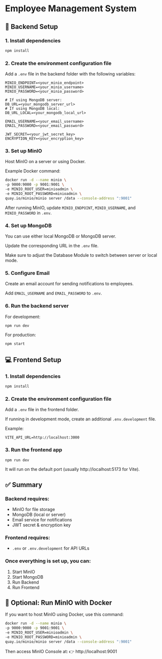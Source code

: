# Employee Management System

## 🚀 Backend Setup

### 1. Install dependencies
```bash
npm install
```

### 2. Create the environment configuration file
Add a `.env` file in the backend folder with the following variables:

```env
MINIO_ENDPOINT=<your_minio_endpoint>
MINIO_USERNAME=<your_minio_username>
MINIO_PASSWORD=<your_minio_password>

# If using MongoDB server:
DB_URL=<your_mongodb_server_url>
# If using MongoDB local:
DB_URL_LOCAL=<your_mongodb_local_url>

EMAIL_USERNAME=<your_email_username>
EMAIL_PASSWORD=<your_email_password>

JWT_SECRET=<your_jwt_secret_key>
ENCRYPTION_KEY=<your_encryption_key>
```

### 3. Set up MinIO
Host MinIO on a server or using Docker.

Example Docker command:
```bash
docker run -d --name minio \
-p 9000:9000 -p 9001:9001 \
-e MINIO_ROOT_USER=minioadmin \
-e MINIO_ROOT_PASSWORD=minioadmin \
quay.io/minio/minio server /data --console-address ":9001"
```

After running MinIO, update `MINIO_ENDPOINT`, `MINIO_USERNAME`, and `MINIO_PASSWORD` in `.env`.

### 4. Set up MongoDB
You can use either local MongoDB or MongoDB server.

Update the corresponding URL in the `.env` file.

Make sure to adjust the Database Module to switch between server or local mode.

### 5. Configure Email
Create an email account for sending notifications to employees.

Add `EMAIL_USERNAME` and `EMAIL_PASSWORD` to `.env`.

### 6. Run the backend server
For development:
```bash
npm run dev
```

For production:
```bash
npm start
```

## 💻 Frontend Setup

### 1. Install dependencies
```bash
npm install
```

### 2. Create the environment configuration file
Add a `.env` file in the frontend folder.

If running in development mode, create an additional `.env.development` file.

Example:
```env
VITE_API_URL=http://localhost:3000
```

### 3. Run the frontend app
```bash
npm run dev
```

It will run on the default port (usually http://localhost:5173 for Vite).

## ✅ Summary

### Backend requires:
- MinIO for file storage
- MongoDB (local or server)
- Email service for notifications
- JWT secret & encryption key

### Frontend requires:
- `.env` or `.env.development` for API URLs

### Once everything is set up, you can:
1. Start MinIO
2. Start MongoDB
3. Run Backend
4. Run Frontend

## 🐳 Optional: Run MinIO with Docker

If you want to host MinIO using Docker, use this command:

```bash
docker run -d --name minio \
-p 9000:9000 -p 9001:9001 \
-e MINIO_ROOT_USER=minioadmin \
-e MINIO_ROOT_PASSWORD=minioadmin \
quay.io/minio/minio server /data --console-address ":9001"
```

Then access MinIO Console at:
👉 http://localhost:9001